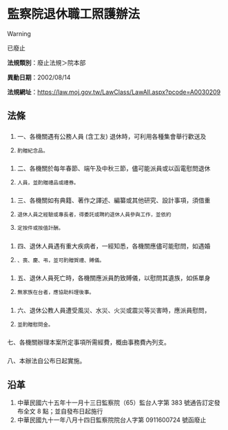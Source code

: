 # 監察院退休職工照護辦法


> [!WARNING]
> 已廢止


**法規類別**：廢止法規＞院本部

**異動日期**：2002/08/14  

**法規網址**：https://law.moj.gov.tw/LawClass/LawAll.aspx?pcode=A0030209



## 法條
##### 
1. 一、各機關遇有公務人員 (含工友) 退休時，可利用各種集會舉行歡送及
1.     酌贈紀念品。

##### 
1. 二、各機關於每年春節、端午及中秋三節，儘可能派員或以函電慰問退休
1.     人員，並酌贈禮品或禮券。

##### 
1. 三、各機關如有典籍、著作之譯述、編纂或其他研究、設計事項，須借重
1.     退休人員之經驗或專長者，得委託或聘約退休人員參與工作，並依約
1.     定按件或按值計酬。

##### 
1. 四、退休人員遇有重大疾病者，一經知悉，各機關應儘可能慰問，如遇婚
1.     、喪、慶、弔，並可酌贈賀禮、賻儀。

##### 
1. 五、退休人員死亡時，各機關應派員酌致賻儀，以慰問其遺族，如係單身
1.     無家族在台者，應協助料理後事。

##### 
1. 六、退休公教人員遭受風災、水災、火災或震災等災害時，應派員慰問，
1.     並酌贈慰問金。

##### 
七、各機關辦理本案所定事項所需經費，概由事務費內列支。

##### 
八、本辦法自公布日起實施。

## 沿革
1. 中華民國六十五年十一月十三日監察院（65）監台人字第 383  號通告訂定發布全文 8  點；並自發布日起施行
1. 中華民國九十一年八月十四日監察院院台人字第 0911600724 號函廢止

